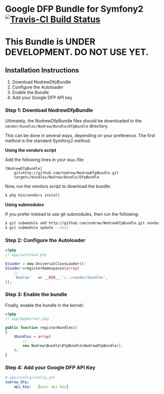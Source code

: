 Google DFP Bundle for Symfony2 [![Travis-CI Build Status](https://secure.travis-ci.org/nodrew/NodrewDfpBundle.png?branch=master)](http://travis-ci.org/#!/nodrew/NodrewDfpBundle)
=================================================================================================================================================================================

# This Bundle is UNDER DEVELOPMENT. DO NOT USE YET.

## Installation Instructions

1. Download NodrewDfpBundle
2. Configure the Autoloader
3. Enable the Bundle
4. Add your Google DFP API key

### Step 1: Download NodrewDfpBundle

Ultimately, the NodrewDfpBundle files should be downloaded to the
`vendor/bundles/Nodrew/Bundle/DfpBundle` directory.

This can be done in several ways, depending on your preference. The first
method is the standard Symfony2 method.

**Using the vendors script**

Add the following lines in your `deps` file:

```
[NodrewDfpBundle]
    git=http://github.com/nodrew/NodrewDfpBundle.git
    target=/bundles/Nodrew/Bundle/DfpBundle
```

Now, run the vendors script to download the bundle:

``` bash
$ php bin/vendors install
```

**Using submodules**

If you prefer instead to use git submodules, then run the following:

``` bash
$ git submodule add http://github.com/nodrew/NodrewDfpBundle.git vendor/bundles/Nodrew/Bundle/DfpBundle
$ git submodule update --init
```

### Step 2: Configure the Autoloader

``` php
<?php
// app/autoload.php

$loader = new UniversalClassLoader();
$loader->registerNamespaces(array(
    // ...
    'Nodrew'   => __DIR__.'/../vendor/bundles',
));
```

### Step 3: Enable the bundle

Finally, enable the bundle in the kernel:

``` php
<?php
// app/AppKernel.php

public function registerBundles()
{
    $bundles = array(
        // ...
        new Nodrew\Bundle\DfpBundle\NodrewDfpBundle(),
    );
}
```

### Step 4: Add your Google DFP API Key

``` yaml
# app/config/config.yml
nodrew_dfp:
    api_key:   [your api key]
```

